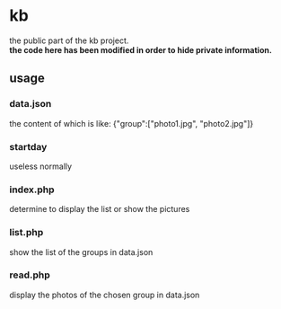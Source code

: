 # kb
the public part of the kb project.   
**the code here has been modified in order to hide private information.**
## usage
### data.json
the content of which is like: {"group":["photo1.jpg", "photo2.jpg"]}
### startday
useless normally
### index.php
determine to display the list or show the pictures
### list.php
show the list of the groups in data.json
### read.php
display the photos of the chosen group in data.json
